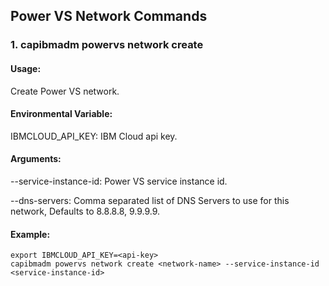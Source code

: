 ## Power VS Network Commands

### 1. capibmadm powervs network create

#### Usage: 
Create Power VS network.

#### Environmental Variable:
IBMCLOUD_API_KEY: IBM Cloud api key.

#### Arguments:
--service-instance-id: Power VS service instance id.

--dns-servers: Comma separated list of DNS Servers to use for this network, Defaults to 8.8.8.8, 9.9.9.9.

#### Example:
```shell
export IBMCLOUD_API_KEY=<api-key>
capibmadm powervs network create <network-name> --service-instance-id <service-instance-id>
```